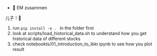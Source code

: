 * 🤴 EM zusammen 

儿子！👶
1. run ```pip install -e . ``` in the folder first
2. look at scripts/load_historical_data.sh to understand how you get historical data of different stocks
3. check notebookts/01_introduction_to_ibkr.ipynb to see how you plot result